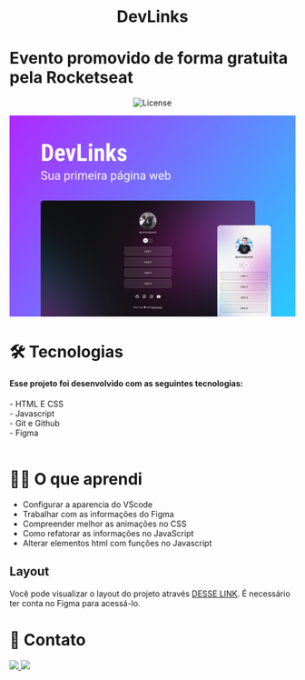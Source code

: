 <h1 align="center"> DevLinks </h1>

# Evento promovido de forma gratuita pela Rocketseat

<p align="center">
  <img alt="License" src="https://img.shields.io/static/v1?label=license&message=MIT&color=49AA26&labelColor=000000">
</p>

![preview](.github/preview.jpg) 

# 🛠️ Tecnologias
<h4>Esse projeto foi desenvolvido com as seguintes tecnologias:</h4>
- HTML E CSS<BR>
- Javascript<BR>
- Git e Github<BR>
- Figma<BR>
<BR>

# 👨‍🎓 O que aprendi

- Configurar a aparencia do VScode
- Trabalhar com as informações do Figma
- Compreender melhor as animações no CSS
- Como refatorar as informações no JavaScript
- Alterar elementos html com funções no Javascript

## Layout

Você pode visualizar o layout do projeto através  [DESSE LINK](https://www.figma.com/file/Sl1AAQB7chycDODcgGxKi1/DevLinks-(Community)?node-id=90%3A160&t=IxjC5ucMGmIJKUtn-1). É necessário ter conta no Figma para acessá-lo.

# 📧 Contato
<a href = "mailto:victorhcraposo@gmail.com"><img src="https://img.shields.io/badge/Gmail-D14836?style=for-the-badge&logo=gmail&logoColor=white" target="_blank">
<a href="https://www.linkedin.com/in/victor-raposo-5b888a14a/" target="_blank"><img src="https://img.shields.io/badge/-LinkedIn-%230077B5?style=for-the-badge&logo=linkedin&logoColor=white" target="_blank"></a> 
</div>